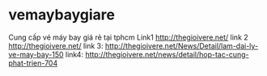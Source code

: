 # vemaybaygiare
Cung cấp vé máy bay giá rẻ tại tphcm
Link1 http://thegioivere.net/
link 2 http://thegioivere.net/
link 3: http://thegioivere.net/News/Detail/lam-dai-ly-ve-may-bay-150
link4: http://thegioivere.net/news/detail/hop-tac-cung-phat-trien-704
